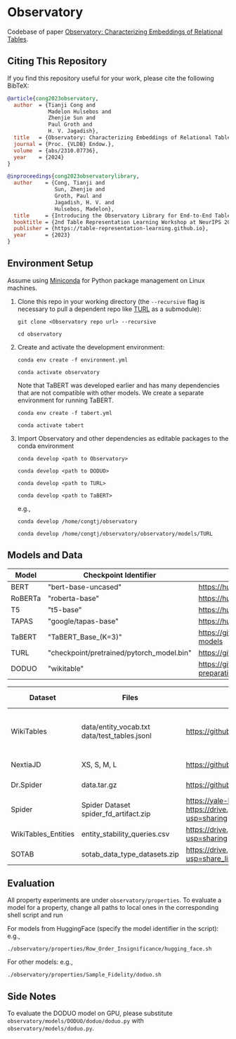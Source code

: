 # Observatory
Codebase of paper [Observatory: Characterizing Embeddings of Relational Tables](https://arxiv.org/abs/2310.07736).

## Citing This Repository
If you find this repository useful for your work, please cite the following BibTeX:

```bibtex
@article{cong2023observatory,
  author  = {Tianji Cong and
             Madelon Hulsebos and
             Zhenjie Sun and
             Paul Groth and
             H. V. Jagadish},
  title   = {Observatory: Characterizing Embeddings of Relational Tables},
  journal = {Proc. {VLDB} Endow.},
  volume  = {abs/2310.07736},
  year    = {2024}
}
```

```bibtex
@inproceedings{cong2023observatorylibrary,
  author    = {Cong, Tianji and
               Sun, Zhenjie and
               Groth, Paul and
               Jagadish, H. V. and
               Hulsebos, Madelon},
  title     = {Introducing the Observatory Library for End-to-End Table Embedding Inference},
  booktitle = {2nd Table Representation Learning Workshop at NeurIPS 2023},
  publisher = {https://table-representation-learning.github.io},
  year      = {2023}
}
```
 
## Environment Setup
Assume using [Miniconda](https://docs.conda.io/projects/miniconda/en/latest/) for Python package management on Linux machines. 

1. Clone this repo in your working directory (the ```--recursive``` flag is necessary to pull a dependent repo like [TURL](https://github.com/sunlab-osu/TURL) as a submodule):

    ```git clone <Observatory repo url> --recursive```

    ```cd observatory```

2. Create and activate the development environment:

    ```conda env create -f environment.yml ```

    ```conda activate observatory```

    Note that TaBERT was developed earlier and has many dependencies that are not compatible with other models. We create a separate environment for running TaBERT.

    ```conda env create -f tabert.yml```

    ```conda activate tabert```

3. Import Observatory and other dependencies as editable packages to the conda environment

    ```conda develop <path to Observatory>```

    ```conda develop <path to DODUO>```
    
    ```conda develop <path to TURL>```

    ```conda develop <path to TaBERT>```

    e.g.,
    
    ```conda develop /home/congtj/observatory```

    ```conda develop /home/congtj/observatory/observatory/models/TURL```

## Models and Data
|  Model  	|           Checkpoint Identifier           	|                               Link                              	|
|---------	|-------------------------------------------	|-----------------------------------------------------------------	|
| BERT    	| "bert-base-uncased"                       	| https://huggingface.co/docs/transformers/model_doc/bert         	|
| RoBERTa 	| "roberta-base"                            	| https://huggingface.co/docs/transformers/model_doc/roberta      	|
| T5      	| "t5-base"                                 	| https://huggingface.co/docs/transformers/model_doc/t5           	|
| TAPAS   	| "google/tapas-base"                       	| https://huggingface.co/docs/transformers/model_doc/tapas        	|
| TaBERT  	| "TaBERT_Base_(K=3)"                       	| https://github.com/facebookresearch/TaBERT#pre-trained-models   	|
| TURL    	| "checkpoint/pretrained/pytorch_model.bin" 	| https://github.com/sunlab-osu/TURL#data                         	|
| DODUO   	| "wikitable"                               	| https://github.com/megagonlabs/doduo/tree/main#data-preparation 	|


| Dataset             	| Files                                        	| Links                                                                                                                  	| Evaluated Properties                                                 	|
|---------------------	|----------------------------------------------	|-----------------------------------------------------------------------------------------------------------------------	|----------------------------------------------------------------------	|
| WikiTables          	| data/entity_vocab.txt data/test_tables.jsonl 	| https://github.com/sunlab-osu/TURL#data                                                                               	| Row Order Insignificance Column Order Insignificance Sample Fidelity 	|
| NextiaJD            	| XS, S, M, L                                  	| https://github.com/dtim-upc/NextiaJD/tree/master/experiments#setting                                                  	| Join Relationship                                                    	|
| Dr.Spider           	| data.tar.gz                                  	| https://github.com/awslabs/diagnostic-robustness-text-to-sql                                                          	| Perturbation Robustness                                              	|
| Spider              	| Spider Dataset spider_fd_artifact.zip        	| https://yale-lily.github.io/spider https://drive.google.com/file/d/1br0voV0l3yBMfEy9WM7Vja-cZX6HvvL1/view?usp=sharing 	| Functional Dependencies                                              	|
| WikiTables_Entities 	| entity_stability_queries.csv                 	| https://drive.google.com/file/d/1SM_AOpmFbh51IUTQuvI7YETLdjThgpSB/view?usp=sharing                                    	| Entity Stability                                                     	|
| SOTAB               	| sotab_data_type_datasets.zip                 	| https://drive.google.com/file/d/1K631KONGDVy2C2ViKcwSyMnWhr_kJdaK/view?usp=share_link                                 	| Heterogeneous Context                                                	|

## Evaluation
All property experiments are under `observatory/properties`. To evaluate a model for a property, change all paths to local ones in the corresponding shell script and run

For models from HuggingFace (specify the model identifier in the script): e.g.,

    ./observatory/properties/Row_Order_Insignificance/hugging_face.sh
    
For other models: e.g.,

    ./observatory/properties/Sample_Fidelity/doduo.sh

## Side Notes
To evaluate the DODUO model on GPU, please substitute ```observatory/models/DODUO/doduo/doduo.py``` with ```observatory/models/doduo.py```.

